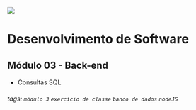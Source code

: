 ![](https://i.imgur.com/xG74tOh.png)

# Desenvolvimento de Software

## Módulo 03 - Back-end

- Consultas SQL

###### tags: `módulo 3` `exercício de classe` `banco de dados` `nodeJS`
